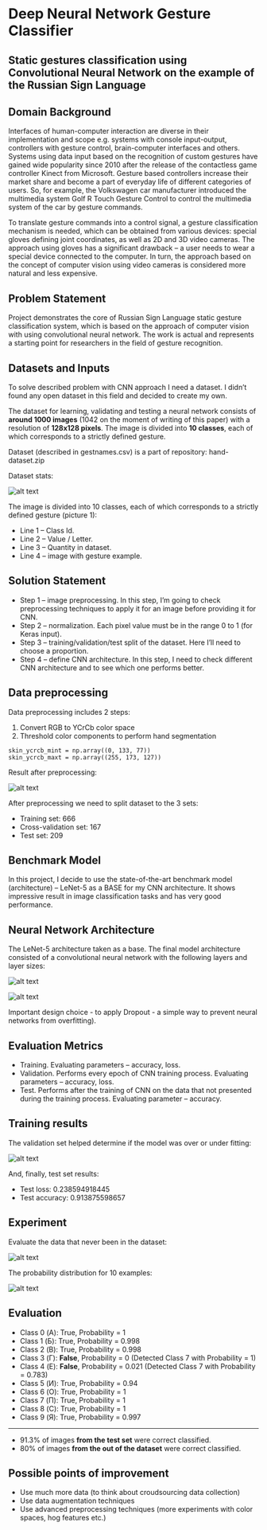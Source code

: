 # Deep Neural Network Gesture Classifier

## Static gestures classification using Convolutional Neural Network on the example of the Russian Sign Language

[image1]: ./imgs/01_dataset.png "dataset"
[image2]: ./imgs/02_segment.png "segment"
[image3]: ./imgs/03_cnn.png "cnn"
[image4]: ./imgs/04_train.png "train"
[image5]: ./imgs/05_exp.png "exp"
[image6]: ./imgs/06_res.png "res"
[image7]: ./imgs/07_cnn.png "cnn"


## Domain Background
Interfaces of human-computer interaction are diverse in their implementation and scope e.g. systems with console input-output, controllers with gesture control, brain-computer interfaces and others. Systems using data input based on the recognition of custom gestures have gained wide popularity since 2010 after the release of the contactless game controller Kinect from Microsoft. Gesture based controllers increase their market share and become a part of everyday life of different categories of users. So, for example, the Volkswagen car manufacturer introduced the multimedia system Golf R Touch Gesture Control to control the multimedia system of the car by gesture commands.

To translate gesture commands into a control signal, a gesture classification mechanism is needed, which can be obtained from various devices: special gloves defining joint coordinates, as well as 2D and 3D video cameras. The approach using gloves has a significant drawback – a user needs to wear a special device connected to the computer. In turn, the approach based on the concept of computer vision using video cameras is considered more natural and less expensive.


## Problem Statement
Project demonstrates the core of Russian Sign Language static gesture classification system, which is based on the approach of computer vision with using convolutional neural network. The work is actual and represents a starting point for researchers in the field of gesture recognition.


## Datasets and Inputs
To solve described problem with CNN approach I need a dataset. I didn’t found any open dataset in this field and decided to create my own.

The dataset for learning, validating and testing a neural network consists of **around 1000 images** (1042 on the moment of writing of this paper) with a resolution of **128x128 pixels**. The image is divided into **10 classes**, each of which corresponds to a strictly defined gesture.

Dataset (described in gestnames.csv) is a part of repository: hand-dataset.zip

Dataset stats:

![alt text][image1]

The image is divided into 10 classes, each of which corresponds to a strictly defined gesture (picture 1): 
- Line 1 – Class Id.
- Line 2 – Value / Letter.
- Line 3 – Quantity in dataset.
- Line 4 – image with gesture example.


## Solution Statement
- Step 1 – image preprocessing. In this step, I’m going to check preprocessing techniques to apply it for an image before providing it for CNN.
- Step 2 – normalization. Each pixel value must be in the range 0 to 1 (for Keras input).
- Step 3 – training/validation/test split of the dataset. Here I’ll need to choose a proportion.
- Step 4 – define CNN architecture. In this step, I need to check different CNN architecture and to see which one performs better.


## Data preprocessing
Data preprocessing includes 2 steps:

1. Convert RGB to YCrCb color space
2. Threshold color components to perform hand segmentation

```
skin_ycrcb_mint = np.array((0, 133, 77))
skin_ycrcb_maxt = np.array((255, 173, 127))
```

Result after preprocessing:

![alt text][image2]

After preprocessing we need to split dataset to the 3 sets:

* Training set: 666
* Cross-validation set: 167
* Test set: 209


## Benchmark Model
In this project, I decide to use the state-of-the-art benchmark model (architecture) – LeNet-5 as a BASE for my CNN architecture. It shows impressive result in image classification tasks and has very good performance.


## Neural Network Architecture
The LeNet-5 architecture taken as a base. The final model architecture consisted of a convolutional neural network with the following layers and layer sizes:

![alt text][image3]

![alt text][image7]

Important design choice - to apply Dropout - a simple way to prevent neural networks from overfitting).


## Evaluation Metrics
- Training. Evaluating parameters – accuracy, loss.
- Validation. Performs every epoch of CNN training process. Evaluating parameters – accuracy, loss.
- Test. Performs after the training of CNN on the data that not presented during the training process. Evaluating parameter – accuracy.


## Training results
The validation set helped determine if the model was over or under fitting:

![alt text][image4]

And, finally, test set results:

* Test loss: 0.238594918445
* Test accuracy: 0.913875598657


## Experiment
Evaluate the data that never been in the dataset:

![alt text][image5]

The probability distribution for 10 examples:

![alt text][image6]


## Evaluation
* Class 0 (А): True, Probability = 1
* Class 1 (Б): True, Probability = 0.998
* Class 2 (В): True, Probability = 0.998
* Class 3 (Г): **False**, Probability = 0 (Detected Class 7 with Probability = 1)
* Class 4 (Е): **False**, Probability = 0.021 (Detected Class 7 with Probability = 0.783)
* Class 5 (И): True, Probability = 0.94
* Class 6 (О): True, Probability = 1
* Class 7 (П): True, Probability = 1
* Class 8 (С): True, Probability = 1
* Class 9 (Я): True, Probability = 0.997

---

* 91.3% of images **from the test set** were correct classified.
* 80% of images **from the out of the dataset** were correct classified.


## Possible points of improvement
- Use much more data (to think about croudsourcing data collection)
- Use data augmentation techniques
- Use advanced preprocessing techniques (more experiments with color spaces, hog features etc.)
